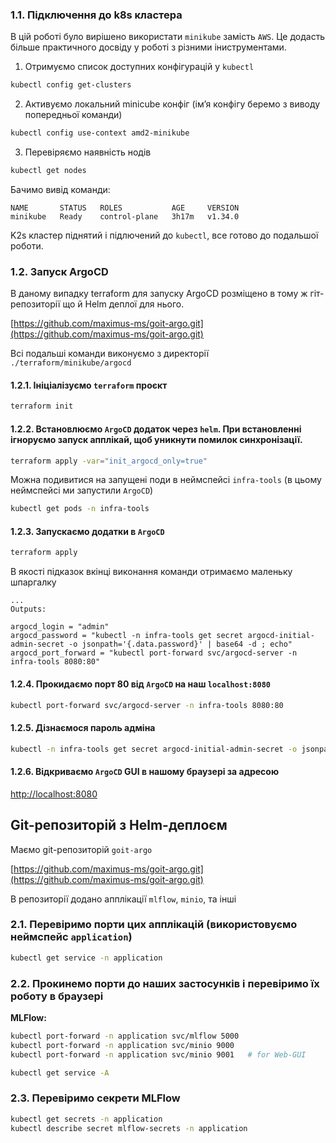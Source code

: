 
### 1.1. Підключення до k8s кластера

В цій роботі було вирішено використати `minikube` замість `AWS`. Це додасть більше практичного досвіду у роботі з різними іниструментами.

1. Отримуємо список доступних конфігурацій у `kubectl`
```bash
kubectl config get-clusters
```
2. Активуємо локальний minicube конфіг (імʼя конфігу беремо з виводу попередньої команди)
```bash
kubectl config use-context amd2-minikube
```
3. Перевіряємо наявність нодів
```bash
kubectl get nodes
```
Бачимо вивід команди:
```
NAME       STATUS   ROLES           AGE     VERSION
minikube   Ready    control-plane   3h17m   v1.34.0
```
K2s кластер піднятий і підлючений до `kubectl`, все готово до подальшої роботи.


### 1.2. Запуск ArgoCD

В даному випадку terraform для запуску ArgoCD розміщено в тому ж гіт-репозиторії що й Helm деплої для нього.

[https://github.com/maximus-ms/goit-argo.git](https://github.com/maximus-ms/goit-argo.git)

Всі подальші команди виконуємо з директорії `./terraform/minikube/argocd`

#### 1.2.1. Ініціалізуємо `terraform` проєкт
```bash
terraform init
```
#### 1.2.2. Встановлюємо `ArgoCD` додаток через `helm`. При встановленні ігноруємо запуск апплікай, щоб уникнути помилок синхронізації.
```bash
terraform apply -var="init_argocd_only=true"
```
Можна подивитися на запущені поди в неймспейсі `infra-tools` (в цьому неймспейсі ми запустили `ArgoCD`)
```bash
kubectl get pods -n infra-tools
```
#### 1.2.3. Запускаємо додатки в `ArgoCD`
```bash
terraform apply
```
В якості підказок вкінці виконання команди отримаємо маленьку шпаргалку
```
...
Outputs:

argocd_login = "admin"
argocd_password = "kubectl -n infra-tools get secret argocd-initial-admin-secret -o jsonpath='{.data.password}' | base64 -d ; echo"
argocd_port_forward = "kubectl port-forward svc/argocd-server -n infra-tools 8080:80"
```
#### 1.2.4. Прокидаємо порт 80 від `ArgoCD` на наш `localhost:8080`
```bash
kubectl port-forward svc/argocd-server -n infra-tools 8080:80
```
#### 1.2.5. Дізнаємося пароль адміна
```bash
kubectl -n infra-tools get secret argocd-initial-admin-secret -o jsonpath="{.data.password}" | base64 -d ; echo
```
#### 1.2.6. Відкриваємо `ArgoCD` GUI в нашому браузері за адресою

[http://localhost:8080](http://localhost:8080)


## Git-репозиторій з Helm-деплоєм

Маємо git-репозиторій `goit-argo`

[https://github.com/maximus-ms/goit-argo.git](https://github.com/maximus-ms/goit-argo.git)

В репозиторії додано апплікації `mlflow`, `minio`, та інші


### 2.1. Перевіримо порти цих апплікацій (використовуємо неймспейс `application`)
```bash
kubectl get service -n application
```

### 2.2. Прокинемо порти до наших застосунків і перевіримо їх роботу в браузері

**MLFlow:**
```bash
kubectl port-forward -n application svc/mlflow 5000
kubectl port-forward -n application svc/minio 9000
kubectl port-forward -n application svc/minio 9001   # for Web-GUI
```
```bash
kubectl get service -A
```

### 2.3. Перевіримо секрети MLFlow

```bash
kubectl get secrets -n application
kubectl describe secret mlflow-secrets -n application
```
